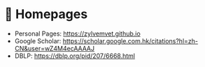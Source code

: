 # 📎 Homepages
- Personal Pages: https://zylvemvet.github.io
- Google Scholar: https://scholar.google.com.hk/citations?hl=zh-CN&user=wZ4M4ecAAAAJ
- DBLP: https://dblp.org/pid/207/6668.html
